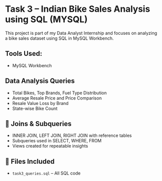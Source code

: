 # Task 3 – Indian Bike Sales Analysis using SQL (MYSQL)

This project is part of my Data Analyst Internship and focuses on analyzing a bike sales dataset using SQL in MySQL Workbench.

##  Tools Used:
- MySQL Workbench


## Data Analysis Queries
- Total Bikes, Top Brands, Fuel Type Distribution
- Average Resale Price and Price Comparison
- Resale Value Loss by Brand
- State-wise Bike Count

## 🔄 Joins & Subqueries
- INNER JOIN, LEFT JOIN, RIGHT JOIN with reference tables
- Subqueries used in SELECT, WHERE, FROM
- Views created for repeatable insights

## 📂 Files Included
- `task3_queries.sql` – All SQL code

